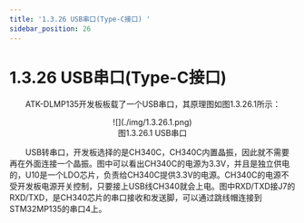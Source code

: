 ```yaml
---
title: '1.3.26 USB串口(Type-C接口) '
sidebar_position: 26
---
```


# 1.3.26 USB串口(Type-C接口)   

&emsp;&emsp;ATK-DLMP135开发板板载了一个USB串口，其原理图如图1.3.26.1所示：

<center>
![](./img/1.3.26.1.png)<br />
图1.3.26.1 USB串口
</center>

&emsp;&emsp;USB转串口，开发板选择的是CH340C，CH340C内置晶振，因此就不需要再在外面连接一个晶振。图中可以看出CH340C的电源为3.3V，并且是独立供电的，U10是一个LDO芯片，负责给CH340C提供3.3V的电源。CH340C的电源不受开发板电源开关控制，只要接上USB线CH340就会上电。图中RXD/TXD接J7的RXD/TXD，是CH340芯片的串口接收和发送脚，可以通过跳线帽连接到STM32MP135的串口4上。

